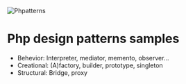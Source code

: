 ![Phpatterns](https://github.com/cylmat/phpatterns/actions/workflows/master.yml/badge.svg)  
# Php design patterns samples
  
- Behevior: Interpreter, mediator, memento, observer...
- Creational: (A)factory, builder, prototype, singleton
- Structural: Bridge, proxy
